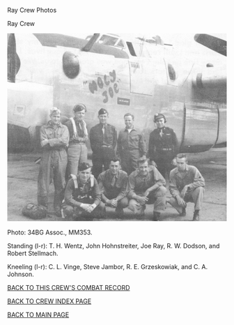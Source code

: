 
Ray Crew Photos






 




Ray Crew  
  

![](Ray.jpg)  

Photo: 34BG Assoc., MM353.  

Standing (l-r): T. H. Wentz, John Hohnstreiter, Joe Ray, R. W. Dodson, and Robert Stellmach.  

Kneeling (l-r): C. L. Vinge, Steve Jambor, R. E. Grzeskowiak, and C. A. Johnson.  
  

[BACK TO THIS CREW'S COMBAT RECORD](../crews/Ray.md)  

[BACK TO CREW INDEX PAGE](../000crews.md)  

[BACK TO MAIN PAGE](../index.md)


